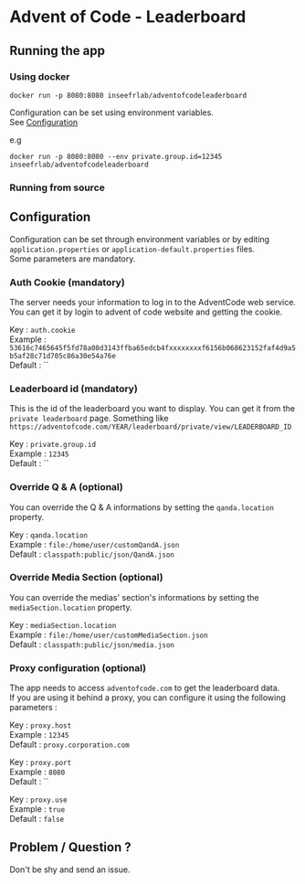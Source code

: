 # Advent of Code - Leaderboard

## Running the app

### Using docker

```
docker run -p 8080:8080 inseefrlab/adventofcodeleaderboard
```

Configuration can be set using environment variables.  
See [Configuration](#configuration)

e.g

```
docker run -p 8080:8080 --env private.group.id=12345 inseefrlab/adventofcodeleaderboard
```

### Running from source

## <a name="configuration"></a>Configuration

Configuration can be set through environment variables or by editing `application.properties` or `application-default.properties` files.  
Some parameters are mandatory.

### Auth Cookie (mandatory)

The server needs your information to log in to the AdventCode web service. You can get it by login to advent of code website and getting the cookie.

Key : `auth.cookie`  
Example : `53616c7465645f5fd78a08d3143ffba65edcb4fxxxxxxxxf6156b068623152faf4d9a5b5af28c71d705c86a30e54a76e`  
Default : ``

### Leaderboard id (mandatory)

This is the id of the leaderboard you want to display. You can get it from the `private leaderboard` page. Something like `https://adventofcode.com/YEAR/leaderboard/private/view/LEADERBOARD_ID`

Key : `private.group.id`  
Example : `12345`  
Default : ``

### Override Q & A (optional)

You can override the Q & A informations by setting the `qanda.location` property.

Key : `qanda.location`  
Example : `file:/home/user/customQandA.json`  
Default : `classpath:public/json/QandA.json`

### Override Media Section (optional)

You can override the medias' section's informations by setting the `mediaSection.location` property.

Key : `mediaSection.location`  
Example : `file:/home/user/customMediaSection.json`  
Default : `classpath:public/json/media.json`

### Proxy configuration (optional)

The app needs to access `adventofcode.com` to get the leaderboard data.  
If you are using it behind a proxy, you can configure it using the following parameters :

Key : `proxy.host`  
Example : `12345`  
Default : `proxy.corporation.com`

Key : `proxy.port`  
Example : `8080`  
Default : ``

Key : `proxy.use`  
Example : `true`  
Default : `false`

## Problem / Question ?

Don't be shy and send an issue.
